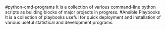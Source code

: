 #python-cmd-programs
It is a collection of various command-line python scripts as building blocks of major projects in progress. 
#Ansible Playbooks
It is a collection of playbooks useful for quick deployment and installation of various useful statistical and development programs.
